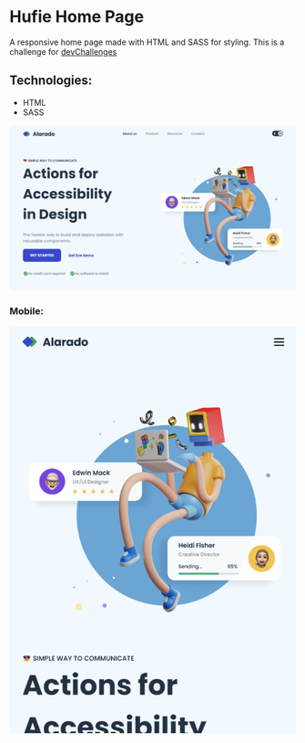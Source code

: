 # Hufie Home Page

A responsive home page made with HTML and SASS for styling. This is a challenge for [devChallenges](https://devchallenges.io/)

## Technologies:

* HTML
* SASS

![LightMode](https://github.com/nacho1520/alarado-homepage/blob/main/public/desk-light.png)

### Mobile:

![Mobile](https://github.com/nacho1520/alarado-homepage/blob/main/public/mobile.png)

